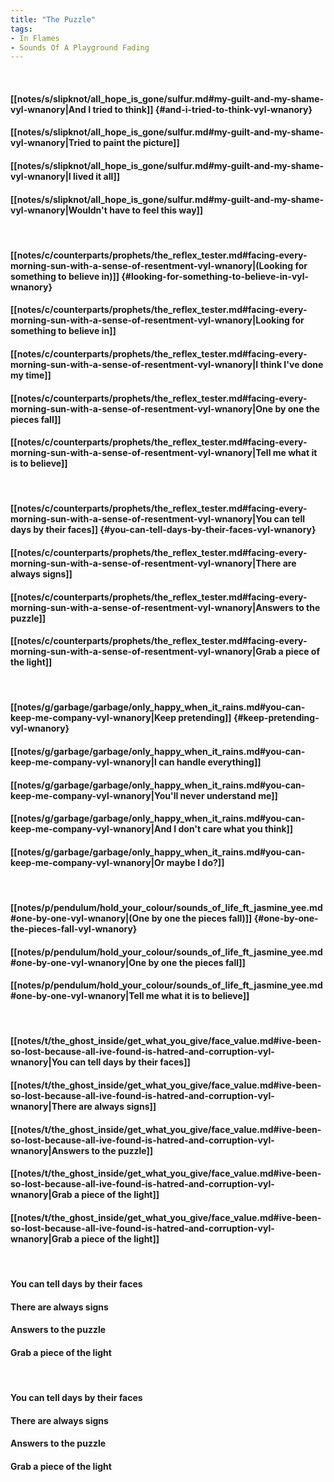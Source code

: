 ```yaml
---
title: "The Puzzle"
tags:
- In Flames
- Sounds Of A Playground Fading
---
```

&nbsp;
#### [[notes/s/slipknot/all_hope_is_gone/sulfur.md#my-guilt-and-my-shame-vyl-wnanory|And I tried to think]] {#and-i-tried-to-think-vyl-wnanory}
#### [[notes/s/slipknot/all_hope_is_gone/sulfur.md#my-guilt-and-my-shame-vyl-wnanory|Tried to paint the picture]]
#### [[notes/s/slipknot/all_hope_is_gone/sulfur.md#my-guilt-and-my-shame-vyl-wnanory|I lived it all]]
#### [[notes/s/slipknot/all_hope_is_gone/sulfur.md#my-guilt-and-my-shame-vyl-wnanory|Wouldn't have to feel this way]]
&nbsp;
#### [[notes/c/counterparts/prophets/the_reflex_tester.md#facing-every-morning-sun-with-a-sense-of-resentment-vyl-wnanory|(Looking for something to believe in)]] {#looking-for-something-to-believe-in-vyl-wnanory}
#### [[notes/c/counterparts/prophets/the_reflex_tester.md#facing-every-morning-sun-with-a-sense-of-resentment-vyl-wnanory|Looking for something to believe in]]
#### [[notes/c/counterparts/prophets/the_reflex_tester.md#facing-every-morning-sun-with-a-sense-of-resentment-vyl-wnanory|I think I've done my time]]
#### [[notes/c/counterparts/prophets/the_reflex_tester.md#facing-every-morning-sun-with-a-sense-of-resentment-vyl-wnanory|One by one the pieces fall]]
#### [[notes/c/counterparts/prophets/the_reflex_tester.md#facing-every-morning-sun-with-a-sense-of-resentment-vyl-wnanory|Tell me what it is to believe]]
&nbsp;
#### [[notes/c/counterparts/prophets/the_reflex_tester.md#facing-every-morning-sun-with-a-sense-of-resentment-vyl-wnanory|You can tell days by their faces]] {#you-can-tell-days-by-their-faces-vyl-wnanory}
#### [[notes/c/counterparts/prophets/the_reflex_tester.md#facing-every-morning-sun-with-a-sense-of-resentment-vyl-wnanory|There are always signs]]
#### [[notes/c/counterparts/prophets/the_reflex_tester.md#facing-every-morning-sun-with-a-sense-of-resentment-vyl-wnanory|Answers to the puzzle]]
#### [[notes/c/counterparts/prophets/the_reflex_tester.md#facing-every-morning-sun-with-a-sense-of-resentment-vyl-wnanory|Grab a piece of the light]]
&nbsp;
#### [[notes/g/garbage/garbage/only_happy_when_it_rains.md#you-can-keep-me-company-vyl-wnanory|Keep pretending]] {#keep-pretending-vyl-wnanory}
#### [[notes/g/garbage/garbage/only_happy_when_it_rains.md#you-can-keep-me-company-vyl-wnanory|I can handle everything]]
#### [[notes/g/garbage/garbage/only_happy_when_it_rains.md#you-can-keep-me-company-vyl-wnanory|You'll never understand me]]
#### [[notes/g/garbage/garbage/only_happy_when_it_rains.md#you-can-keep-me-company-vyl-wnanory|And I don't care what you think]]
#### [[notes/g/garbage/garbage/only_happy_when_it_rains.md#you-can-keep-me-company-vyl-wnanory|Or maybe I do?]]
&nbsp;
#### [[notes/p/pendulum/hold_your_colour/sounds_of_life_ft_jasmine_yee.md#one-by-one-vyl-wnanory|(One by one the pieces fall)]] {#one-by-one-the-pieces-fall-vyl-wnanory}
#### [[notes/p/pendulum/hold_your_colour/sounds_of_life_ft_jasmine_yee.md#one-by-one-vyl-wnanory|One by one the pieces fall]]
#### [[notes/p/pendulum/hold_your_colour/sounds_of_life_ft_jasmine_yee.md#one-by-one-vyl-wnanory|Tell me what it is to believe]]
&nbsp;
#### [[notes/t/the_ghost_inside/get_what_you_give/face_value.md#ive-been-so-lost-because-all-ive-found-is-hatred-and-corruption-vyl-wnanory|You can tell days by their faces]]
#### [[notes/t/the_ghost_inside/get_what_you_give/face_value.md#ive-been-so-lost-because-all-ive-found-is-hatred-and-corruption-vyl-wnanory|There are always signs]]
#### [[notes/t/the_ghost_inside/get_what_you_give/face_value.md#ive-been-so-lost-because-all-ive-found-is-hatred-and-corruption-vyl-wnanory|Answers to the puzzle]]
#### [[notes/t/the_ghost_inside/get_what_you_give/face_value.md#ive-been-so-lost-because-all-ive-found-is-hatred-and-corruption-vyl-wnanory|Grab a piece of the light]]
#### [[notes/t/the_ghost_inside/get_what_you_give/face_value.md#ive-been-so-lost-because-all-ive-found-is-hatred-and-corruption-vyl-wnanory|Grab a piece of the light]]
&nbsp;
#### You can tell days by their faces
#### There are always signs
#### Answers to the puzzle
#### Grab a piece of the light
&nbsp;
#### You can tell days by their faces
#### There are always signs
#### Answers to the puzzle
#### Grab a piece of the light
